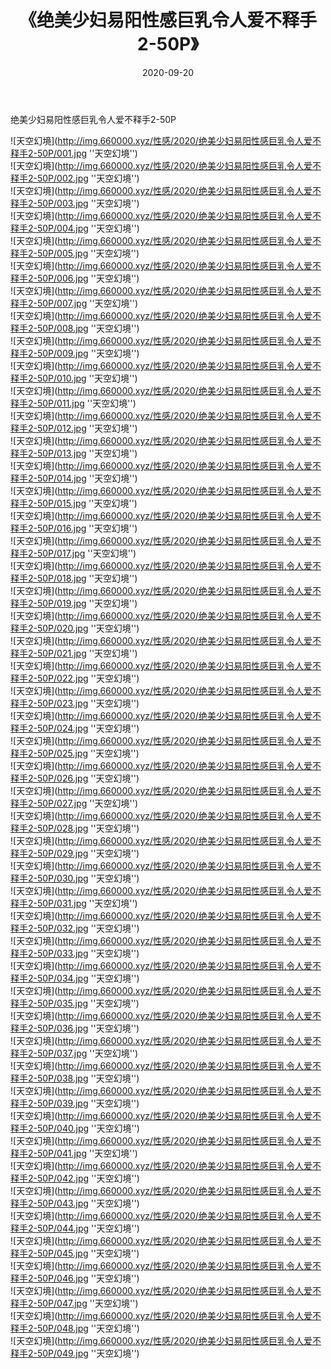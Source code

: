 ﻿---
layout: post
title:  《绝美少妇易阳性感巨乳令人爱不释手2-50P》
date:   2020-09-20
img: http://img.660000.xyz/性感/2020/绝美少妇易阳性感巨乳令人爱不释手2-50P/000.jpg
categories: [美女, 性感, 泳衣]
---

绝美少妇易阳性感巨乳令人爱不释手2-50P



![天空幻境](http://img.660000.xyz/性感/2020/绝美少妇易阳性感巨乳令人爱不释手2-50P/001.jpg ''天空幻境'') <br>
![天空幻境](http://img.660000.xyz/性感/2020/绝美少妇易阳性感巨乳令人爱不释手2-50P/002.jpg ''天空幻境'') <br>
![天空幻境](http://img.660000.xyz/性感/2020/绝美少妇易阳性感巨乳令人爱不释手2-50P/003.jpg ''天空幻境'') <br>
![天空幻境](http://img.660000.xyz/性感/2020/绝美少妇易阳性感巨乳令人爱不释手2-50P/004.jpg ''天空幻境'') <br>
![天空幻境](http://img.660000.xyz/性感/2020/绝美少妇易阳性感巨乳令人爱不释手2-50P/005.jpg ''天空幻境'') <br>
![天空幻境](http://img.660000.xyz/性感/2020/绝美少妇易阳性感巨乳令人爱不释手2-50P/006.jpg ''天空幻境'') <br>
![天空幻境](http://img.660000.xyz/性感/2020/绝美少妇易阳性感巨乳令人爱不释手2-50P/007.jpg ''天空幻境'') <br>
![天空幻境](http://img.660000.xyz/性感/2020/绝美少妇易阳性感巨乳令人爱不释手2-50P/008.jpg ''天空幻境'') <br>
![天空幻境](http://img.660000.xyz/性感/2020/绝美少妇易阳性感巨乳令人爱不释手2-50P/009.jpg ''天空幻境'') <br>
![天空幻境](http://img.660000.xyz/性感/2020/绝美少妇易阳性感巨乳令人爱不释手2-50P/010.jpg ''天空幻境'') <br>
![天空幻境](http://img.660000.xyz/性感/2020/绝美少妇易阳性感巨乳令人爱不释手2-50P/011.jpg ''天空幻境'') <br>
![天空幻境](http://img.660000.xyz/性感/2020/绝美少妇易阳性感巨乳令人爱不释手2-50P/012.jpg ''天空幻境'') <br>
![天空幻境](http://img.660000.xyz/性感/2020/绝美少妇易阳性感巨乳令人爱不释手2-50P/013.jpg ''天空幻境'') <br>
![天空幻境](http://img.660000.xyz/性感/2020/绝美少妇易阳性感巨乳令人爱不释手2-50P/014.jpg ''天空幻境'') <br>
![天空幻境](http://img.660000.xyz/性感/2020/绝美少妇易阳性感巨乳令人爱不释手2-50P/015.jpg ''天空幻境'') <br>
![天空幻境](http://img.660000.xyz/性感/2020/绝美少妇易阳性感巨乳令人爱不释手2-50P/016.jpg ''天空幻境'') <br>
![天空幻境](http://img.660000.xyz/性感/2020/绝美少妇易阳性感巨乳令人爱不释手2-50P/017.jpg ''天空幻境'') <br>
![天空幻境](http://img.660000.xyz/性感/2020/绝美少妇易阳性感巨乳令人爱不释手2-50P/018.jpg ''天空幻境'') <br>
![天空幻境](http://img.660000.xyz/性感/2020/绝美少妇易阳性感巨乳令人爱不释手2-50P/019.jpg ''天空幻境'') <br>
![天空幻境](http://img.660000.xyz/性感/2020/绝美少妇易阳性感巨乳令人爱不释手2-50P/020.jpg ''天空幻境'') <br>
![天空幻境](http://img.660000.xyz/性感/2020/绝美少妇易阳性感巨乳令人爱不释手2-50P/021.jpg ''天空幻境'') <br>
![天空幻境](http://img.660000.xyz/性感/2020/绝美少妇易阳性感巨乳令人爱不释手2-50P/022.jpg ''天空幻境'') <br>
![天空幻境](http://img.660000.xyz/性感/2020/绝美少妇易阳性感巨乳令人爱不释手2-50P/023.jpg ''天空幻境'') <br>
![天空幻境](http://img.660000.xyz/性感/2020/绝美少妇易阳性感巨乳令人爱不释手2-50P/024.jpg ''天空幻境'') <br>
![天空幻境](http://img.660000.xyz/性感/2020/绝美少妇易阳性感巨乳令人爱不释手2-50P/025.jpg ''天空幻境'') <br>
![天空幻境](http://img.660000.xyz/性感/2020/绝美少妇易阳性感巨乳令人爱不释手2-50P/026.jpg ''天空幻境'') <br>
![天空幻境](http://img.660000.xyz/性感/2020/绝美少妇易阳性感巨乳令人爱不释手2-50P/027.jpg ''天空幻境'') <br>
![天空幻境](http://img.660000.xyz/性感/2020/绝美少妇易阳性感巨乳令人爱不释手2-50P/028.jpg ''天空幻境'') <br>
![天空幻境](http://img.660000.xyz/性感/2020/绝美少妇易阳性感巨乳令人爱不释手2-50P/029.jpg ''天空幻境'') <br>
![天空幻境](http://img.660000.xyz/性感/2020/绝美少妇易阳性感巨乳令人爱不释手2-50P/030.jpg ''天空幻境'') <br>
![天空幻境](http://img.660000.xyz/性感/2020/绝美少妇易阳性感巨乳令人爱不释手2-50P/031.jpg ''天空幻境'') <br>
![天空幻境](http://img.660000.xyz/性感/2020/绝美少妇易阳性感巨乳令人爱不释手2-50P/032.jpg ''天空幻境'') <br>
![天空幻境](http://img.660000.xyz/性感/2020/绝美少妇易阳性感巨乳令人爱不释手2-50P/033.jpg ''天空幻境'') <br>
![天空幻境](http://img.660000.xyz/性感/2020/绝美少妇易阳性感巨乳令人爱不释手2-50P/034.jpg ''天空幻境'') <br>
![天空幻境](http://img.660000.xyz/性感/2020/绝美少妇易阳性感巨乳令人爱不释手2-50P/035.jpg ''天空幻境'') <br>
![天空幻境](http://img.660000.xyz/性感/2020/绝美少妇易阳性感巨乳令人爱不释手2-50P/036.jpg ''天空幻境'') <br>
![天空幻境](http://img.660000.xyz/性感/2020/绝美少妇易阳性感巨乳令人爱不释手2-50P/037.jpg ''天空幻境'') <br>
![天空幻境](http://img.660000.xyz/性感/2020/绝美少妇易阳性感巨乳令人爱不释手2-50P/038.jpg ''天空幻境'') <br>
![天空幻境](http://img.660000.xyz/性感/2020/绝美少妇易阳性感巨乳令人爱不释手2-50P/039.jpg ''天空幻境'') <br>
![天空幻境](http://img.660000.xyz/性感/2020/绝美少妇易阳性感巨乳令人爱不释手2-50P/040.jpg ''天空幻境'') <br>
![天空幻境](http://img.660000.xyz/性感/2020/绝美少妇易阳性感巨乳令人爱不释手2-50P/041.jpg ''天空幻境'') <br>
![天空幻境](http://img.660000.xyz/性感/2020/绝美少妇易阳性感巨乳令人爱不释手2-50P/042.jpg ''天空幻境'') <br>
![天空幻境](http://img.660000.xyz/性感/2020/绝美少妇易阳性感巨乳令人爱不释手2-50P/043.jpg ''天空幻境'') <br>
![天空幻境](http://img.660000.xyz/性感/2020/绝美少妇易阳性感巨乳令人爱不释手2-50P/044.jpg ''天空幻境'') <br>
![天空幻境](http://img.660000.xyz/性感/2020/绝美少妇易阳性感巨乳令人爱不释手2-50P/045.jpg ''天空幻境'') <br>
![天空幻境](http://img.660000.xyz/性感/2020/绝美少妇易阳性感巨乳令人爱不释手2-50P/046.jpg ''天空幻境'') <br>
![天空幻境](http://img.660000.xyz/性感/2020/绝美少妇易阳性感巨乳令人爱不释手2-50P/047.jpg ''天空幻境'') <br>
![天空幻境](http://img.660000.xyz/性感/2020/绝美少妇易阳性感巨乳令人爱不释手2-50P/048.jpg ''天空幻境'') <br>
![天空幻境](http://img.660000.xyz/性感/2020/绝美少妇易阳性感巨乳令人爱不释手2-50P/049.jpg ''天空幻境'') <br>